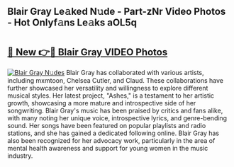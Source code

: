 ## Blair Gray Le𝚊ked N𝚞de - Part-zNr Video Photos - Hot Onlyf𝚊ns Le𝚊ks aOL5q

# <h2><a href="http://ab41576.deff.icu/?id=Blair+Gray">🔗 New 👉🔴 Blair Gray VIDEO Photos</a></h2>

[![Blair Gray N𝚞des](https://i.imgur.com/rIISA9y.gif)](http://ab41576.deff.icu/?id=Blair+Gray)
Blair Gray has collaborated with various artists, including mxmtoon, Chelsea Cutler, and Claud. These collaborations have further showcased her versatility and willingness to explore different musical styles. Her latest project, "Ashes," is a testament to her artistic growth, showcasing a more mature and introspective side of her songwriting. Blair Gray's music has been praised by critics and fans alike, with many noting her unique voice, introspective lyrics, and genre-bending sound. Her songs have been featured on popular playlists and radio stations, and she has gained a dedicated following online. Blair Gray has also been recognized for her advocacy work, particularly in the area of mental health awareness and support for young women in the music industry.
